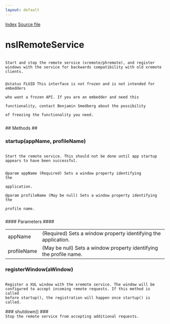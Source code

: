 ```yaml
---
layout: default
---
```

<div id='links'><a href="../index.html">Index</a>
<a href="http://dxr.mozilla.org/mozilla-central/source/toolkit/components/remote/nsIRemoteService.idl">Source file</a>
</div>

# nsIRemoteService #
<code>  
Start and stop the remote service (xremote/phremote), and register  
windows with the service for backwards compatibility with old xremote  
clients.  
  
@status FLUID This interface is not frozen and is not intended for embedders  
              who want a frozen API. If you are an embedder and need this  
              functionality, contact Benjamin Smedberg about the possibility  
              of freezing the functionality you need.  
  
</code>
## Methods ##

### startup(appName, profileName) ###
<code>  
Start the remote service. This should not be done until app startup  
appears to have been successful.  
  
@param appName     (Required) Sets a window property identifying the  
                   application.  
@param profileName (May be null) Sets a window property identifying the  
                   profile name.  
  
</code>
#### Parameters ####

<table>

<tr>
<td>appName</td>
<td>(Required) Sets a window property identifying the  
                   application.  
</td>
</tr>

<tr>
<td>profileName</td>
<td>(May be null) Sets a window property identifying the  
                   profile name.  
</td>
</tr>

</table>

### registerWindow(aWindow) ###
<code>  
Register a XUL window with the xremote service. The window will be  
configured to accept incoming remote requests. If this method is called  
before startup(), the registration will happen once startup() is called.  
  
</code>
### shutdown() ###
<code>  
Stop the remote service from accepting additional requests.  
  
</code>